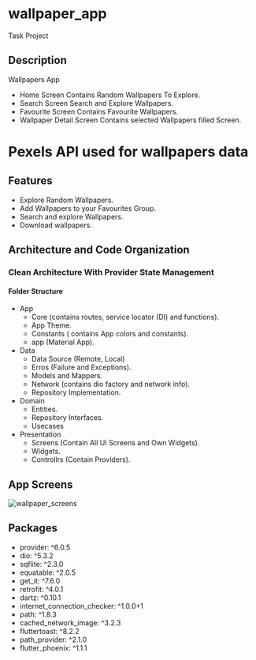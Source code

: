 # wallpaper_app

Task Project

## Description
Wallpapers App 
 - Home Screen Contains Random Wallpapers To Explore.
 - Search Screen Search and Explore Wallpapers.
 - Favourite Screen Contains Favourite Wallpapers.
 - Wallpaper Detail Screen Contains selected Wallpapers filled Screen.
   
# Pexels API used for wallpapers data

## Features
  - Explore Random Wallpapers.
  - Add Wallpapers to your Favourites Group.
  - Search and explore Wallpapers.
  - Download wallpapers.



## Architecture and Code Organization

### Clean Architecture  With Provider State Management

#### Folder Structure

- App
     - Core (contains routes, service locator (DI) and functions).
     - App Theme.
     - Constants ( contains App colors and constants).
     - app (Material App).
- Data
    - Data Source (Remote, Local)
    - Erros (Failure and Exceptions).
    - Models and Mappers.
    - Network (contains dio factory and network info).
    - Repository Implementation.
- Domain
    - Entities.
    - Repository Interfaces.
    - Usecases
- Presentation
    - Screens (Contain All UI Screens and  Own Widgets).
    - Widgets.
    - Controllrs (Contain Providers).

## App Screens

![wallpaper_screens](https://github.com/aymanattieh77/wallpaper_app/assets/87063387/ad75fcb6-d6c2-4757-865d-251012b33810)


## Packages

 - provider: ^6.0.5
 - dio: ^5.3.2
 - sqflite: ^2.3.0
 - equatable: ^2.0.5
 - get_it: ^7.6.0
 - retrofit: ^4.0.1
 - dartz: ^0.10.1
 - internet_connection_checker: ^1.0.0+1
 - path: ^1.8.3
 - cached_network_image: ^3.2.3
 - fluttertoast: ^8.2.2
 - path_provider: ^2.1.0
 - flutter_phoenix: ^1.1.1
